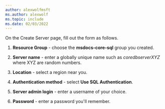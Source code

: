 ```yaml
---
author: alexwolfmsft
ms.author: alexwolf
ms.topic: include
ms.date: 02/03/2022
---
```


On the Create Server page, fill out the form as follows.
1. **Resource Group** - choose the **msdocs-core-sql** group you created.

1. **Server name** - enter a globally unique name such as *coredbserverXYZ* where XYZ are random numbers.

1. **Location** - select a region near you.

1. **Authentication method** - select **Use SQL Authentication**.

1. **Server admin login** - enter a username of your choice.

1. **Password** - enter a password you'll remember.
